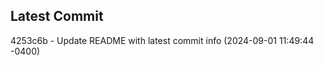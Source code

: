 
## Latest Commit
4253c6b - Update README with latest commit info (2024-09-01 11:49:44 -0400) <Yunxi-Zhou>
